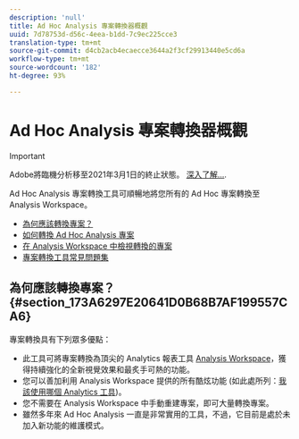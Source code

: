 ```yaml
---
description: 'null'
title: Ad Hoc Analysis 專案轉換器概觀
uuid: 7d78753d-d56c-4eea-b1dd-7c9ec225cce3
translation-type: tm+mt
source-git-commit: d4cb2acb4ecaecce3644a2f3cf29913440e5cd6a
workflow-type: tm+mt
source-wordcount: '182'
ht-degree: 93%

---
```



# Ad Hoc Analysis 專案轉換器概觀

>[!IMPORTANT]
>
>Adobe將臨機分析移至2021年3月1日的終止狀態。 [深入了解...](https://adobe.ly/discoverworkspace).

Ad Hoc Analysis 專案轉換工具可順暢地將您所有的 Ad Hoc 專案轉換至 Analysis Workspace。

* [為何應該轉換專案？](/help/analyze/ad-hoc-analysis/c-aha-project-converter/aha2aw-overview.md#section_173A6297E20641D0B68B7AF199557CA6)
* [如何轉換 Ad Hoc Analysis 專案](/help/analyze/ad-hoc-analysis/c-aha-project-converter/aha2aw-workflow.md#topic_5A55F73488704C5D8E42CDD04B5984DE)
* [在 Analysis Workspace 中檢視轉換的專案](/help/analyze/ad-hoc-analysis/c-aha-project-converter/view-projects-workspace.md)
* [專案轉換工具常見問題集](/help/analyze/ad-hoc-analysis/c-aha-project-converter/aha2aw-converter-faq.md#topic_8231595303AD403E9322645A63632D57)

## 為何應該轉換專案？{#section_173A6297E20641D0B68B7AF199557CA6}

專案轉換具有下列眾多優點：

* 此工具可將專案轉換為頂尖的 Analytics 報表工具 [Analysis Workspace](https://docs.adobe.com/content/help/zh-Hant/analytics/analyze/analysis-workspace/home.html)，獲得持續強化的全新視覺效果和最炙手可熱的功能。
* 您可以善加利用 Analysis Workspace 提供的所有酷炫功能 (如此處所列：[我該使用哪個 Analytics 工具](https://docs.adobe.com/content/help/zh-Hant/analytics/admin/admin-overview/which-analytics-tool.html))。
* 您不需要在 Analysis Workspace 中手動重建專案，即可大量轉換專案。
* 雖然多年來 Ad Hoc Analysis 一直是非常實用的工具，不過，它目前是處於未加入新功能的維護模式。


